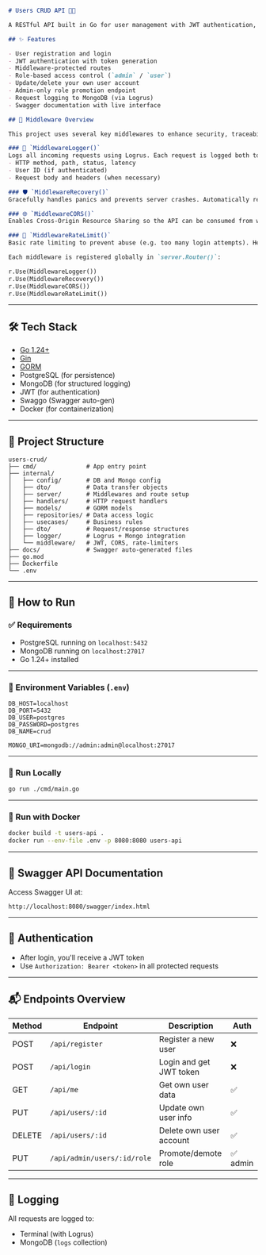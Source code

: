 ````markdown
# Users CRUD API 🧑‍💻

A RESTful API built in Go for user management with JWT authentication, role-based access control (admin/user), request logging to MongoDB, and Swagger documentation.

## ✨ Features

- User registration and login
- JWT authentication with token generation
- Middleware-protected routes
- Role-based access control (`admin` / `user`)
- Update/delete your own user account
- Admin-only role promotion endpoint
- Request logging to MongoDB (via Logrus)
- Swagger documentation with live interface

## 🧰 Middleware Overview

This project uses several key middlewares to enhance security, traceability, and reliability:

### 📘 `MiddlewareLogger()`
Logs all incoming requests using Logrus. Each request is logged both to the terminal and to MongoDB. Includes:
- HTTP method, path, status, latency
- User ID (if authenticated)
- Request body and headers (when necessary)

### 🛡 `MiddlewareRecovery()`
Gracefully handles panics and prevents server crashes. Automatically returns a 500 response when unexpected errors occur, logging the stack trace.

### 🌐 `MiddlewareCORS()`
Enables Cross-Origin Resource Sharing so the API can be consumed from web frontends on different origins (e.g. React apps running on localhost).

### 🚦 `MiddlewareRateLimit()`
Basic rate limiting to prevent abuse (e.g. too many login attempts). Helps reduce load and brute-force risk.

Each middleware is registered globally in `server.Router()`:

r.Use(MiddlewareLogger())
r.Use(MiddlewareRecovery())
r.Use(MiddlewareCORS())
r.Use(MiddlewareRateLimit())
````

---

## 🛠️ Tech Stack

* [Go 1.24+](https://go.dev/)
* [Gin](https://github.com/gin-gonic/gin)
* [GORM](https://gorm.io/)
* PostgreSQL (for persistence)
* MongoDB (for structured logging)
* JWT (for authentication)
* Swaggo (Swagger auto-gen)
* Docker (for containerization)

---

## 📁 Project Structure

```
users-crud/
├── cmd/              # App entry point
├── internal/
│   ├── config/       # DB and Mongo config
│   ├── dto/          # Data transfer objects
│   ├── server/       # Middlewares and route setup
│   ├── handlers/     # HTTP request handlers
│   ├── models/       # GORM models
│   ├── repositories/ # Data access logic
│   ├── usecases/     # Business rules
│   ├── dto/          # Request/response structures
│   ├── logger/       # Logrus + Mongo integration
│   └── middleware/   # JWT, CORS, rate-limiters
├── docs/             # Swagger auto-generated files
├── go.mod
├── Dockerfile
└── .env
```

---

## 🚀 How to Run

### ✅ Requirements

* PostgreSQL running on `localhost:5432`
* MongoDB running on `localhost:27017`
* Go 1.24+ installed

---

### 📄 Environment Variables (`.env`)

```env
DB_HOST=localhost
DB_PORT=5432
DB_USER=postgres
DB_PASSWORD=postgres
DB_NAME=crud

MONGO_URI=mongodb://admin:admin@localhost:27017
```

---

### 🧪 Run Locally

```bash
go run ./cmd/main.go
```

---

### 🐳 Run with Docker

```bash
docker build -t users-api .
docker run --env-file .env -p 8080:8080 users-api
```

---

## 📄 Swagger API Documentation

Access Swagger UI at:

```
http://localhost:8080/swagger/index.html
```

---

## 🔐 Authentication

* After login, you'll receive a JWT token
* Use `Authorization: Bearer <token>` in all protected requests

---

## 📬 Endpoints Overview

| Method | Endpoint                    | Description             | Auth    |
| ------ | --------------------------- | ----------------------- | ------- |
| POST   | `/api/register`             | Register a new user     | ❌       |
| POST   | `/api/login`                | Login and get JWT token | ❌       |
| GET    | `/api/me`                   | Get own user data       | ✅       |
| PUT    | `/api/users/:id`            | Update own user info    | ✅       |
| DELETE | `/api/users/:id`            | Delete own user account | ✅       |
| PUT    | `/api/admin/users/:id/role` | Promote/demote role     | ✅ admin |

---

## 🧾 Logging

All requests are logged to:

* Terminal (with Logrus)
* MongoDB (`logs` collection)
